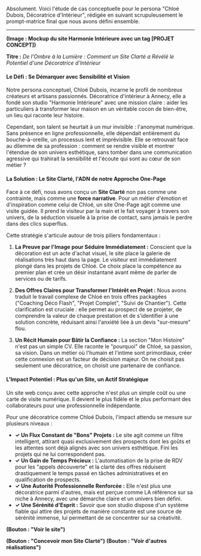 Absolument. Voici l'étude de cas conceptuelle pour le persona "Chloé Dubois, Décoratrice d'Intérieur", rédigée en suivant scrupuleusement le prompt-matrice final que nous avons défini ensemble.

---

**(Image : Mockup du site Harmonie Intérieure avec un tag [PROJET CONCEPT])**

**Titre :** *De l'Ombre à la Lumière : Comment un Site Clarté a Révélé le Potentiel d'une Décoratrice d'Intérieur*

#### **Le Défi : Se Démarquer avec Sensibilité et Vision**

Notre persona conceptuel, Chloé Dubois, incarne le profil de nombreux créateurs et artisans passionnés. Décoratrice d'intérieur à Annecy, elle a fondé son studio "Harmonie Intérieure" avec une mission claire : aider les particuliers à transformer leur maison en un véritable cocon de bien-être, un lieu qui raconte leur histoire.

Cependant, son talent se heurtait à un mur invisible : l'anonymat numérique. Sans présence en ligne professionnelle, elle dépendait entièrement du bouche-à-oreille, un processus lent et imprévisible. Elle se retrouvait face au dilemme de sa profession : comment se rendre visible et montrer l'étendue de son univers esthétique, sans tomber dans une communication agressive qui trahirait la sensibilité et l'écoute qui sont au cœur de son métier ?

#### **La Solution : Le Site Clarté, l'ADN de notre Approche One-Page**

Face à ce défi, nous avons conçu un **Site Clarté** non pas comme une contrainte, mais comme une **force narrative**. Pour un métier d'émotion et d'inspiration comme celui de Chloé, un site One-Page agit comme une visite guidée. Il prend le visiteur par la main et le fait voyager à travers son univers, de la séduction visuelle à la prise de contact, sans jamais le perdre dans des clics superflus.

Cette stratégie s'articule autour de trois piliers fondamentaux :

1.  **La Preuve par l'Image pour Séduire Immédiatement :** Conscient que la décoration est un acte d'achat visuel, le site place la galerie de réalisations très haut dans la page. Le visiteur est immédiatement plongé dans les projets de Chloé. Ce choix place la compétence au premier plan et crée un désir instantané avant même de parler de services ou de tarifs.

2.  **Des Offres Claires pour Transformer l'Intérêt en Projet :** Nous avons traduit le travail complexe de Chloé en trois offres packagées ("Coaching Déco Flash", "Projet Complet", "Suivi de Chantier"). Cette clarification est cruciale : elle permet au prospect de se projeter, de comprendre la valeur de chaque prestation et de s'identifier à une solution concrète, réduisant ainsi l'anxiété liée à un devis "sur-mesure" flou.

3.  **Un Récit Humain pour Bâtir la Confiance :** La section "Mon Histoire" n'est pas un simple CV. Elle raconte le "pourquoi" de Chloé, sa passion, sa vision. Dans un métier où l'humain et l'intime sont primordiaux, créer cette connexion est un facteur de décision majeur. On ne choisit pas seulement une décoratrice, on choisit une partenaire de confiance.

#### **L'Impact Potentiel : Plus qu'un Site, un Actif Stratégique**

Un site web conçu avec cette approche n'est plus un simple coût ou une carte de visite numérique. Il devient le plus fidèle et le plus performant des collaborateurs pour une professionnelle indépendante.

Pour une décoratrice comme Chloé Dubois, l'impact attendu se mesure sur plusieurs niveaux :

*   **✓ Un Flux Constant de "Bons" Projets :** Le site agit comme un filtre intelligent, attirant quasi exclusivement des prospects dont les goûts et les attentes sont déjà alignés avec son univers esthétique. Fini les projets qui ne lui correspondent pas.
*   **✓ Un Gain de Temps Précieux :** L'automatisation de la prise de RDV pour les "appels découverte" et la clarté des offres réduisent drastiquement le temps passé en tâches administratives et en qualification de prospects.
*   **✓ Une Autorité Professionnelle Renforcée :** Elle n'est plus une décoratrice parmi d'autres, mais est perçue comme LA référence sur sa niche à Annecy, avec une démarche claire et un univers bien défini.
*   **✓ Une Sérénité d'Esprit :** Savoir que son studio dispose d'un système fiable qui attire des projets de manière constante est une source de sérénité immense, lui permettant de se concentrer sur sa créativité.

**(Bouton : "Voir le site")**

**(Bouton : "Concevoir mon Site Clarté")**
**(Bouton : "Voir d'autres réalisations")**
